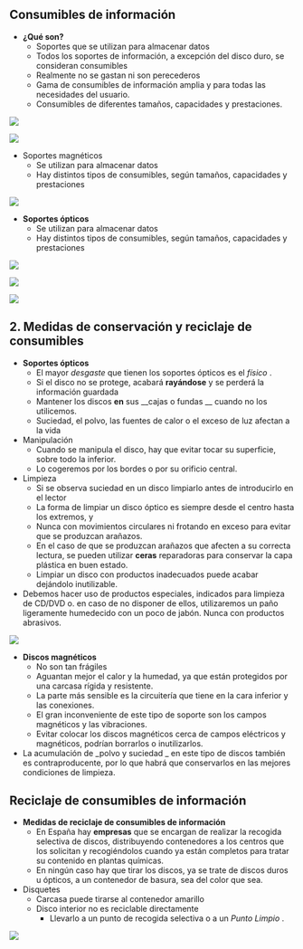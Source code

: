 
## Consumibles de información

* __¿Qué son?__
  * Soportes que se utilizan para almacenar datos
  * Todos los soportes de información, a excepción del disco duro, se consideran consumibles
  * Realmente no se gastan ni son perecederos
  * Gama de consumibles de información amplia y para todas las necesidades del usuario\.
  * Consumibles de diferentes tamaños, capacidades y prestaciones\.

![](img/15%20Elementos%20consumibles22.jpg)

![](img/15%20Elementos%20consumibles23.jpg)

* Soportes magnéticos
  * Se utilizan para almacenar datos
  * Hay distintos tipos de consumibles, según tamaños, capacidades y prestaciones

![](img/15%20Elementos%20consumibles24.png)

* __Soportes ópticos__
  * Se utilizan para almacenar datos
  * Hay distintos tipos de consumibles, según tamaños, capacidades y prestaciones

![](img/15%20Elementos%20consumibles25.png)

![](img/15%20Elementos%20consumibles26.png)

![](img/15%20Elementos%20consumibles27.jpg)

## 2. Medidas de conservación y reciclaje de consumibles

* __Soportes ópticos__
  * El mayor  _desgaste_  que tienen los soportes ópticos es el  _físico_ \.
  * Si el disco no se protege, acabará  __rayándose__  y se perderá la información guardada
  * Mantener los discos  __en__  sus  __cajas o fundas __ cuando no los utilicemos\.
  * Suciedad, el polvo, las fuentes de calor o el exceso de luz afectan a la vida
* Manipulación
  * Cuando se manipula el disco, hay que evitar tocar su superficie, sobre todo la inferior\.
  * Lo cogeremos por los bordes o por su orificio central\.
* Limpieza
  * Si se observa suciedad en un disco limpiarlo antes de introducirlo en el lector
  * La forma de limpiar un disco óptico es siempre desde el centro hasta los extremos, y
  * Nunca con movimientos circulares ni frotando en exceso para evitar que se produzcan arañazos\.
  * En el caso de que se produzcan arañazos que afecten a su correcta lectura, se pueden utilizar  __ceras__  reparadoras para conservar la capa plástica en buen estado\.
  * Limpiar un disco con productos inadecuados puede acabar dejándolo inutilizable\.
* Debemos hacer uso de productos especiales, indicados para limpieza de CD/DVD o\. en caso de no disponer de ellos, utilizaremos un paño ligeramente humedecido con un poco de jabón\. Nunca con productos abrasivos\.

![](img/15%20Elementos%20consumibles28.jpg)

* __Discos magnéticos__
  * No son tan frágiles
  * Aguantan mejor el calor y la humedad, ya que están protegidos por una carcasa rígida y resistente\.
  * La parte más sensible es la circuitería que tiene en la cara inferior y las conexiones\.
  * El gran inconveniente de este tipo de soporte son los campos magnéticos y las vibraciones\.
  * Evitar colocar los discos magnéticos cerca de campos eléctricos y magnéticos, podrían borrarlos o inutilizarlos\.
* La acumulación de  _polvo y suciedad _ en este tipo de discos también es contraproducente, por lo que habrá que conservarlos en las mejores condiciones de limpieza\.

## Reciclaje de consumibles de información

* __Medidas de reciclaje de consumibles de información__
  * En España hay  __empresas__  que se encargan de realizar la recogida selectiva de discos, distribuyendo contenedores a los centros que los solicitan y recogiéndolos cuando ya están completos para tratar su contenido en plantas químicas\.
  * En ningún caso hay que tirar los discos, ya se trate de discos duros u ópticos, a un contenedor de basura, sea del color que sea\.
* Disquetes
  * Carcasa puede tirarse al contenedor amarillo
  * Disco interior no es reciclable directamente
    * Llevarlo a un punto de recogida selectiva o a un  _Punto Limpio_ \.

![](img/15%20Elementos%20consumibles29.jpg)
